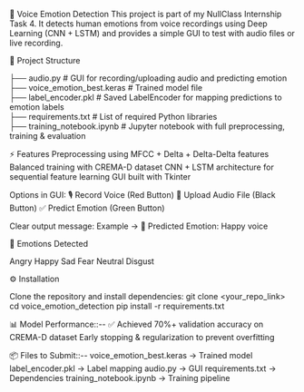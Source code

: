 🎤 Voice Emotion Detection
This project is part of my NullClass Internship Task 4.
It detects human emotions from voice recordings using Deep Learning (CNN + LSTM) and provides a simple GUI to test with audio files or live recording.


📂 Project Structure

├── audio.py                 # GUI for recording/uploading audio and predicting emotion  
├── voice_emotion_best.keras # Trained model file  
├── label_encoder.pkl        # Saved LabelEncoder for mapping predictions to emotion labels  
├── requirements.txt         # List of required Python libraries  
├── training_notebook.ipynb  # Jupyter notebook with full preprocessing, training & evaluation  


⚡ Features
Preprocessing using MFCC + Delta + Delta-Delta features
Balanced training with CREMA-D dataset
CNN + LSTM architecture for sequential feature learning
GUI built with Tkinter

Options in GUI:
🎙️ Record Voice (Red Button)
📂 Upload Audio File (Black Button)
✅ Predict Emotion (Green Button)

Clear output message:
Example → 🎯 Predicted Emotion: Happy voice

🎯 Emotions Detected

Angry
Happy
Sad
Fear
Neutral
Disgust

⚙️ Installation

Clone the repository and install dependencies:
git clone <your_repo_link>
cd voice_emotion_detection
pip install -r requirements.txt

📊 Model Performance::--
✅ Achieved 70%+ validation accuracy on CREMA-D dataset
Early stopping & regularization to prevent overfitting

📦 Files to Submit::--
voice_emotion_best.keras → Trained model
label_encoder.pkl → Label mapping
audio.py → GUI
requirements.txt → Dependencies
training_notebook.ipynb → Training pipeline
